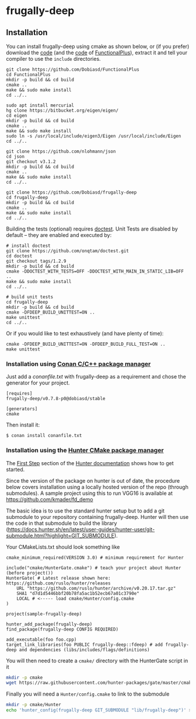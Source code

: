 frugally-deep
=============

Installation
------------

You can install frugally-deep using cmake as shown below, or (if you prefer) download the [code](https://github.com/Dobiasd/frugally-deep/archive/master.zip) (and the [code](https://github.com/Dobiasd/FunctionalPlus/archive/master.zip) of [FunctionalPlus](https://github.com/Dobiasd/FunctionalPlus)), extract it and tell your compiler to use the `include` directories.

```
git clone https://github.com/Dobiasd/FunctionalPlus
cd FunctionalPlus
mkdir -p build && cd build
cmake ..
make && sudo make install
cd ../..

sudo apt install mercurial
hg clone https://bitbucket.org/eigen/eigen/
cd eigen
mkdir -p build && cd build
cmake ..
make && sudo make install
sudo ln -s /usr/local/include/eigen3/Eigen /usr/local/include/Eigen
cd ../..

git clone https://github.com/nlohmann/json
cd json
git checkout v3.1.2
mkdir -p build && cd build
cmake ..
make && sudo make install
cd ../..

git clone https://github.com/Dobiasd/frugally-deep
cd frugally-deep
mkdir -p build && cd build
cmake ..
make && sudo make install
cd ../..
```

Building the tests (optional) requires [doctest](https://github.com/onqtam/doctest). Unit Tests are disabled by default – they are enabled and executed by:

```
# install doctest
git clone https://github.com/onqtam/doctest.git
cd doctest
git checkout tags/1.2.9
mkdir -p build && cd build
cmake -DDOCTEST_WITH_TESTS=OFF -DDOCTEST_WITH_MAIN_IN_STATIC_LIB=OFF ..
make && sudo make install
cd ../..

# build unit tests
cd frugally-deep
mkdir -p build && cd build
cmake -DFDEEP_BUILD_UNITTEST=ON ..
make unittest
cd ../..
```

Or if you would like to test exhaustively (and have plenty of time):
```
cmake -DFDEEP_BUILD_UNITTEST=ON -DFDEEP_BUILD_FULL_TEST=ON ..
make unittest
```


### Installation using [Conan C/C++ package manager](https://conan.io)

Just add a *conanfile.txt* with frugally-deep as a requirement and chose the generator for your project.

```
[requires]
frugally-deep/v0.7.8-p0@dobiasd/stable

[generators]
cmake
```

Then install it:

```
$ conan install conanfile.txt
```

### Installation using the [Hunter CMake package manager](https://github.com/ruslo/hunter)
The [First Step](https://docs.hunter.sh/en/latest/quick-start/boost-components.html#first-step) section of the [Hunter documentation](https://docs.hunter.sh/en/latest/index.html) shows how to get started. 

Since the version of the package on hunter is out of date, the procedure below covers installation using a locally hosted version of the repo (through submodules). A sample project using this to run VGG16 is available at https://github.com/kmader/fd_demo

The basic idea is to use the standard hunter setup but to add a git submodule to your repository containing frugally-deep. Hunter will then use the code in that submodule to build the library (https://docs.hunter.sh/en/latest/user-guides/hunter-user/git-submodule.html?highlight=GIT_SUBMODULE).

Your CMakeLists.txt should look something like

```
cmake_minimum_required(VERSION 3.0) # minimum requirement for Hunter

include("cmake/HunterGate.cmake") # teach your project about Hunter (before project())
HunterGate( # Latest release shown here: https://github.com/ruslo/hunter/releases
    URL "https://github.com/ruslo/hunter/archive/v0.20.17.tar.gz"
    SHA1 "d7d1d5446bbf20b78fa5ac1b52ecb67a01c3790e"
    LOCAL # <----- load cmake/Hunter/config.cmake
)

project(sample-frugally-deep)

hunter_add_package(frugally-deep)
find_package(frugally-deep CONFIG REQUIRED)

add_executable(foo foo.cpp)
target_link_libraries(foo PUBLIC frugally-deep::fdeep) # add frugally-deep and dependencies (libs/includes/flags/definitions)
```

You will then need to create a `cmake/` directory with the HunterGate script in it

```bash
mkdir -p cmake
wget https://raw.githubusercontent.com/hunter-packages/gate/master/cmake/HunterGate.cmake -O cmake/HunterGate.cmake
```

Finally you will need a `Hunter/config.cmake` to link to the submodule

```bash
mkdir -p cmake/Hunter
echo 'hunter_config(frugally-deep GIT_SUBMODULE "lib/frugally-deep")' > cmake/Hunter/config.cmake
```



